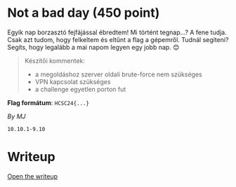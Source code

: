 # Not a bad day (450 point)
Egyik nap borzasztó fejfájással ébredtem! Mi történt tegnap...? A fene tudja. Csak azt tudom, hogy felkeltem és eltűnt a flag a gépemről. Tudnál segíteni? Segíts, hogy legalább a mai napom legyen egy jobb nap. 😊

> Készítői kommentek:
> - a megoldáshoz szerver oldali brute-force nem szükséges
> - VPN kapcsolat szükséges
> - a challenge egyetlen porton fut

**Flag formátum**: `HCSC24{...}`

*By MJ*

`10.10.1-9.10`

# Writeup
[Open the writeup](WRITEUP.md)